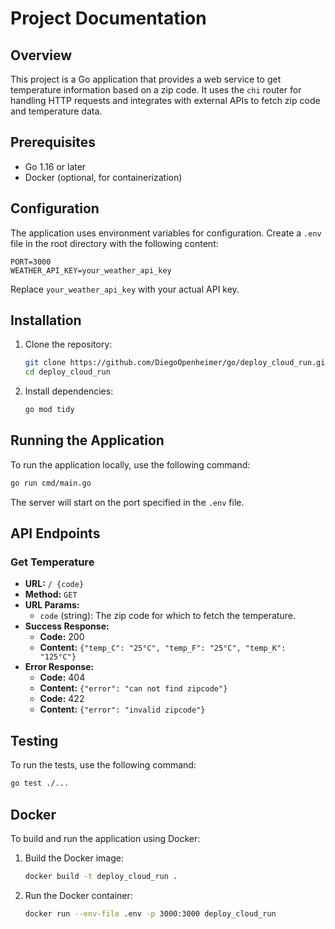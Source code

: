 # Project Documentation

## Overview

This project is a Go application that provides a web service to get temperature information based on a zip code. It uses the `chi` router for handling HTTP requests and integrates with external APIs to fetch zip code and temperature data.

## Prerequisites

- Go 1.16 or later
- Docker (optional, for containerization)

## Configuration

The application uses environment variables for configuration. Create a `.env` file in the root directory with the following content:

```
PORT=3000
WEATHER_API_KEY=your_weather_api_key
```

Replace `your_weather_api_key` with your actual API key.

## Installation

1. Clone the repository:

    ```sh
    git clone https://github.com/DiegoOpenheimer/go/deploy_cloud_run.git
    cd deploy_cloud_run
    ```

2. Install dependencies:

    ```sh
    go mod tidy
    ```

## Running the Application

To run the application locally, use the following command:

```sh
go run cmd/main.go
```

The server will start on the port specified in the `.env` file.

## API Endpoints

### Get Temperature

- **URL:** `/ {code}`
- **Method:** `GET`
- **URL Params:**
    - `code` (string): The zip code for which to fetch the temperature.
- **Success Response:**
    - **Code:** 200
    - **Content:** `{"temp_C": "25°C", "temp_F": "25°C", "temp_K": "125°C"}`
- **Error Response:**
    - **Code:** 404
    - **Content:** `{"error": "can not find zipcode"}`
    - **Code:** 422
    - **Content:** `{"error": "invalid zipcode"}`

## Testing

To run the tests, use the following command:

```sh
go test ./...
```

## Docker

To build and run the application using Docker:

1. Build the Docker image:

    ```sh
    docker build -t deploy_cloud_run .
    ```

2. Run the Docker container:

    ```sh
    docker run --env-file .env -p 3000:3000 deploy_cloud_run
    ```
